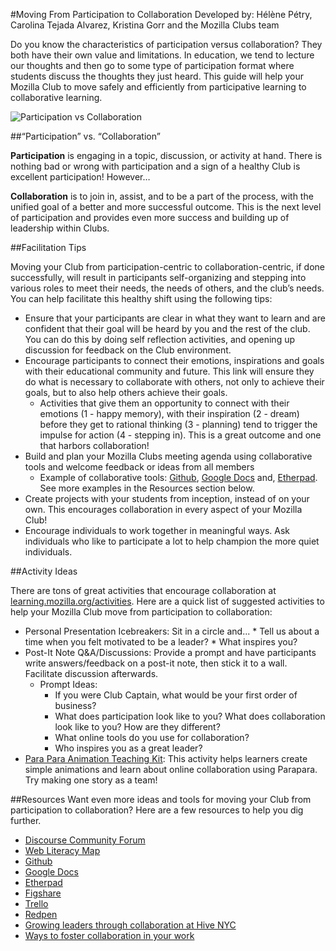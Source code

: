 #Moving From Participation to Collaboration
Developed by: Hélène Pétry, Carolina Tejada Alvarez, Kristina Gorr and the Mozilla Clubs team

Do you know the characteristics of participation versus collaboration? They both have their own value and limitations. In education, we tend to lecture our thoughts and then go to some type of participation format where students discuss the thoughts they just heard. This guide will help your Mozilla Club to move safely and efficiently from participative learning to collaborative learning.

![Participation vs Collaboration](http://i.imgur.com/jNRX3uJ.png)

##“Participation” vs. “Collaboration”

**Participation** is engaging in a topic, discussion, or activity at hand. There is nothing bad or wrong with participation and a sign of a healthy Club is excellent participation! However…

**Collaboration** is to join in, assist, and to be a part of the process, with the unified goal of a better and more successful outcome. This is the next level of participation and provides even more success and building up of leadership within Clubs.

##Facilitation Tips

Moving your Club from participation-centric to collaboration-centric, if done successfully, will result in participants self-organizing and stepping into various roles to meet their needs, the needs of others, and the club’s needs. You can help facilitate this healthy shift using the following tips:

* Ensure that your participants are clear in what they want to learn and are confident that their goal will be heard by you and the rest of the club. You can do this by doing self reflection activities, and opening up discussion for feedback on the Club environment.
* Encourage participants to connect their emotions, inspirations and goals with their educational community and future. This link will ensure they do what is necessary to collaborate with others, not only to achieve their goals, but to also help others achieve their goals.
    * Activities that give them an opportunity to connect with their emotions (1 - happy memory), with their inspiration (2 - dream) before they get to rational thinking (3 - planning) tend to trigger the impulse for action (4 - stepping in). This is a great outcome and one that harbors collaboration!
* Build and plan your Mozilla Clubs meeting agenda using collaborative tools and welcome feedback or ideas from all members
    * Example of collaborative tools: [Github](https://github.com/), [Google Docs](https://www.google.com/docs/about/) and, [Etherpad](http://etherpad.org/). See more examples in the Resources section below.
* Create projects with your students from inception, instead of on your own. This encourages collaboration in every aspect of your Mozilla Club!
* Encourage individuals to work together in meaningful ways. Ask individuals who like to participate a lot to help champion the more quiet individuals. 

##Activity Ideas

There are tons of great activities that encourage collaboration at [learning.mozilla.org/activities](https://learning.mozilla.org/activities). Here are a quick list of suggested activities to help your Mozilla Club move from participation to collaboration:

* Personal Presentation Icebreakers: Sit in a circle and...
        * Tell us about a time when you felt motivated to be a leader?
        * What inspires you?
* Post-It Note Q&A/Discussions: Provide a prompt and have participants write answers/feedback on a post-it note, then stick it to a wall. Facilitate discussion afterwards.
    * Prompt Ideas:
        * If you were Club Captain, what would be your first order of business?
        * What does participation look like to you? What does collaboration look like to you? How are they different?
        * What online tools do you use for collaboration?
        * Who inspires you as a great leader?
* [Para Para Animation Teaching Kit](https://karenlouisesmith.makes.org/thimble/para-para-animation-teaching-kit): This activity helps learners create simple animations and learn about online collaboration using Parapara. Try making one story as a team!

##Resources
Want even more ideas and tools for moving your Club from participation to collaboration? Here are a few resources to help you dig further.

* [Discourse Community Forum](https://discourse.webmaker.org/)
* [Web Literacy Map](https://learning.mozilla.org/web-literacy)
* [Github](https://github.com/)
* [Google Docs](https://www.google.com/docs/about/)
* [Etherpad](http://etherpad.org/)
* [Figshare](https://figshare.com/)
* [Trello](https://trello.com/)
* [Redpen](https://redpen.io/projects)
* [Growing leaders through collaboration at Hive NYC](http://hivenyc.org/2015/12/08/growing-leaders/)
* [Ways to foster collaboration in your work](https://www.americanexpress.com/us/small-business/openforum/articles/fostering-collaboration/)
